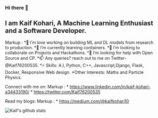### Hi there 👋 
## I am Kaif Kohari, A Machine Learning Enthusiast and a Software Developer.

Markup : *🔭 I’m love working on building ML and DL models from research to production.
         *🌱 I’m currently learning containers.
         *👯 I’m looking to collaborate on Projects and Hackathons.
         *🤔 I’m looking for help with Open Source and CP.
         *📫 Any queries? reach out to me on Twitter- @Kaif76200535.
         *⚡ Skills: A.I, Python, C++, Javascript,Django, Flask, Docker, Responsive Web design.
         *Other Interests: Maths and Particle Physics.

Connect with me on:
Markup : * https://www.linkedin.com/in/kaif-kohari-a34433190/
         * https://twitter.com/Kaif76200535

Read my  blogs:
Markup : * https://medium.com/@kaifkohari10



![Kaif's github stats](https://github-readme-stats.vercel.app/api?username=Kaif10)

